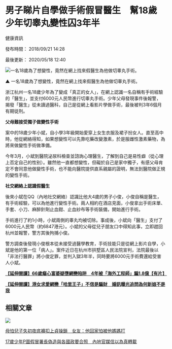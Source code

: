 # 男子睇片自學做手術假冒醫生　幫18歲少年切睾丸變性囚3年半

健康資訊

發布時間： 2018/09/21 14:28

最後更新： 2020/05/18 12:40

![一名18歲為了想變性，竟然在網上找來假醫生為他做切睾丸手術。](https://static04.hket.com/res/v3/image/content/2165000/2166068/surgery_thumb_20180921_S_v2_1024.jpg)

▲ 一名18歲為了想變性，竟然在網上找來假醫生為他做切睾丸手術。

浙江杭州一名18歲少年為了變成「真正的女人」，在網上認識一名自稱有手術經驗的「醫生」，並支付6000元人民幣進行切睾丸手術。少年父母發現事件後報警，揭發「醫生」從未讀過醫科，自己是從網上看影片學做手術，最後被判3年6個月有期徒刑。

**父母難接受獨子做變性手術**

案中的18歲少年小斌，自小學3年級開始愛穿上女生衣服及裙子扮女人。直至高中時，他從網絡得知，如果想變性可以先靠吃藥改變激素，於是服雌性激素藥物，為將來做變性手術做準備。

今年3月，小斌到醫院泌尿科檢查並諮詢心理醫生，了解到自己是易性癖（從心理上否定自己的性别）。雖然他一直都想變性，但礙於自己是家中獨子，有感父母肯定不會同意他做變性手術，也不能向醫院提供直系親屬的證明，無法到醫院做正規的變性手術。

**社交網絡上認識假醫生**

後來小斌在QQ（內地社交網絡）認識比他大4歲的男子小俊，小俊自稱是醫生，有手術經驗，可以為他進行變性手術。兩人相約在酒店見面，小俊拿出手術床單、手套、小刀、麻醉針劑止血鉗、止血紗布等手術裝備，開始進行手術。

手術進行了約1小時，小斌兩側的睾丸均被切除。事成後，小斌向「醫生」支付了6000元人民幣（約6847港元）。小斌的父母從兒子朋友口中得知此事，立即趕回杭州並報警，警方其後拘捕小俊。

警方調查後發現小俊根本從未接受過醫學教育，手術技能只是從網上影片自學，小斌是他的第一位「病人」。案件近日在杭州市拱墅區人民法院宣判，法院最後以「非法行醫罪」將小俊定罪，並判入獄3年半，同時要將6000元手術費還給受害人小斌。

**[【延伸閱讀】66歲癡心富婆疑墮網戀陷阱　4年被「海外工程師」騙1.8億【有片】](https://topick.hket.com/article/2155052/?lcc=at "【延伸閱讀】66歲癡心富婆疑墮網戀陷阱　4年被「海外工程師」騙1.8億【有片】")** 

**[【延伸閱讀】港女求愛網戀「哈里王子」不信是騙財　婚訊曝光追問為何新娘不是我](https://topick.hket.com/article/2136236/?lcc=at "【延伸閱讀】港女求愛網戀「哈里王子」不信是騙財　婚訊曝光追問為何新娘不是我")** 

## 相關文章

![](https://static04.hket.com/res/v3/dist/common/images/hket-default-img-01.svg)

[母怕兒子失初夜底褲扣上貞操鎖　女友：他回家怕被他媽媽打](/article/2161036/母怕兒子失初夜底褲扣上貞操鎖　女友：他回家怕被他媽媽打?mtc=10016 "母怕兒子失初夜底褲扣上貞操鎖　女友：他回家怕被他媽媽打")

[17歲少年P圖假冒署長偽造與各國政要合照　內地官媒信以為真轉載](/article/2161009/17歲少年P圖假冒署長偽造與各國政要合照　內地官媒信以為真轉載?mtc=10016 "17歲少年P圖假冒署長偽造與各國政要合照　內地官媒信以為真轉載")
<!-- tcd_original_link https://topick.hket.com/article/2166068/%E7%94%B7%E5%AD%90%E7%9D%87%E7%89%87%E8%87%AA%E5%AD%B8%E5%81%9A%E6%89%8B%E8%A1%93%E5%81%87%E5%86%92%E9%86%AB%E7%94%9F%E3%80%80%E5%B9%AB18%E6%AD%B2%E5%B0%91%E5%B9%B4%E5%88%87%E7%9D%BE%E4%B8%B8%E8%AE%8A%E6%80%A7%E5%9B%9A3%E5%B9%B4%E5%8D%8A -->
